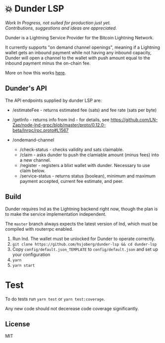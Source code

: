 # 💥 Dunder LSP

_Work In Progress, not suited for production just yet._  
_Contributions, suggestions and ideas are appreciated._

Dunder is a Lightning Service Provider for the Bitcoin Lightning Network.

It currently supports "on demand channel openings", meaning if a Lightning wallet
gets an inbound payment while not having any inbound capacity, Dunder will open
a channel to the wallet with push amount equal to the inbound payment minus the
on-chain fee.

More on how this works [here](https://github.com/hsjoberg/blixt-wallet/issues/242).

## Dunder's API

The API endpoints supplied by dunder LSP are:

- /estimateFee - returns estimated fee (sats) and fee rate (sats per byte)

- /getInfo - returns info from lnd - for details, see https://github.com/LN-Zap/node-lnd-grpc/blob/master/proto/0.12.0-beta/lnrpc/rpc.proto#L1567

- /ondemand-channel
    - /check-status - checks validity and sats claimable.
    - /claim - asks dunder to push the clamiable amount (minus fees) into a new channel.
    - /register - registers a blixt wallet with dunder. Necessary to use claim below.
    - /service-status - returns status (boolean), minimum and maximum payment accepted, current fee estimate, and peer.

## Build

Dunder requires lnd as the Lightning backend right now, though the plan is to
make the service implementation independent.

The `master` branch always expects the latest version of lnd, which must be compiled with routerrpc enabled.

1. Run lnd. The wallet must be unlocked for Dunder to operate correctly.
2. `git clone https://github.com/hsjoberg/dunder-lsp && cd dunder-lsp`
3. Copy `config/default.json_TEMPLATE` to `config/default.json` and set up your configuration
4. `yarn`
5. `yarn start`

# Test

To do tests run `yarn test` or `yarn test:coverage`.

Any new code should not decerease code coverage significantly.

## License

MIT
